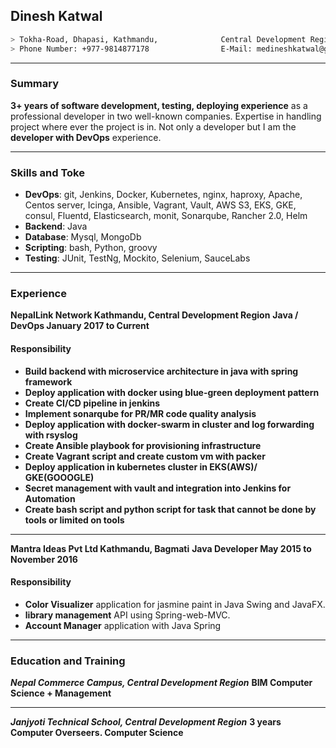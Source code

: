 ## Dinesh Katwal
```sh
> Tokha-Road, Dhapasi, Kathmandu,              Central Development Region 44600
> Phone Number: +977-9814877178                E-Mail: medineshkatwal@gmail.com
```
- - - 
### Summary
**3+ years of software development, testing, deploying experience** as a professional developer in two well-known companies. Expertise in handling project where ever the project is in. Not only a developer but I am the **developer with DevOps** experience.
- - -
### Skills and Toke
+ **DevOps**: git, Jenkins, Docker, Kubernetes, nginx, haproxy, Apache, Centos server, Icinga, Ansible, Vagrant, Vault, AWS S3, EKS, GKE, consul, Fluentd, Elasticsearch, monit, Sonarqube, Rancher 2.0, Helm
+ **Backend**: Java
+ **Database**: Mysql, MongoDb
+ **Scripting**: bash, Python, groovy
+ **Testing**: JUnit, TestNg, Mockito, Selenium, SauceLabs
- - -
### Experience
**NepalLink Network Kathmandu, Central Development Region**
**Java / DevOps January 2017 to Current**
#### Responsibility
+ **Build backend with microservice architecture in java with spring framework**
+ **Deploy application with docker using blue-green deployment pattern**
+ **Create CI/CD pipeline in jenkins**
+ **Implement sonarqube for PR/MR code quality analysis**
+ **Deploy application with docker-swarm in cluster and log forwarding with rsyslog**
+ **Create Ansible playbook for provisioning infrastructure**
+ **Create Vagrant script and create custom vm with packer**
+ **Deploy application in kubernetes cluster in EKS(AWS)/ GKE(GOOOGLE)**
+ **Secret management with vault and integration into Jenkins for Automation**
+ **Create bash script and python script for task that cannot be done by tools or limited on tools**
- - -
**Mantra Ideas Pvt Ltd Kathmandu, Bagmati**
**Java Developer May 2015 to November 2016**
#### Responsibility
+ **Color Visualizer** application for jasmine paint in Java Swing and JavaFX.
+ **library management** API using Spring-web-MVC.
+ **Account Manager** application with Java Spring
***
### Education and Training
***Nepal Commerce Campus, Central Development Region***
**BIM Computer Science + Management**
- - -
***Janjyoti Technical School, Central Development Region***
**3 years Computer Overseers. Computer Science**
